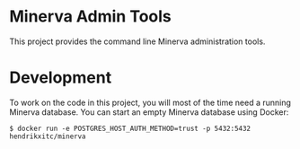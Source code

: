 # Minerva Admin Tools

This project provides the command line Minerva administration tools.

# Development

To work on the code in this project, you will most of the time need a running Minerva database. You can start an empty Minerva database using Docker:

```
$ docker run -e POSTGRES_HOST_AUTH_METHOD=trust -p 5432:5432 hendrikxitc/minerva
```